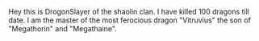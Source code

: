 Hey this is DrogonSlayer of the shaolin clan.
I have killed 100 dragons till date. I am the master of the most ferocious dragon 
"Vitruvius" the son of "Megathorin" and "Megathaine".
